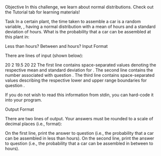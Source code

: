 Objective
In this challenge, we learn about normal distributions. Check out the Tutorial tab for learning materials!

Task
In a certain plant, the time taken to assemble a car is a random variable, , having a normal distribution with a mean of  hours and a standard deviation of  hours. What is the probability that a car can be assembled at this plant in:

Less than  hours?
Between  and  hours?
Input Format

There are  lines of input (shown below):

20 2
19.5
20 22
The first line contains  space-separated values denoting the respective mean and standard deviation for . The second line contains the number associated with question . The third line contains  space-separated values describing the respective lower and upper range boundaries for question .

If you do not wish to read this information from stdin, you can hard-code it into your program.

Output Format

There are two lines of output. Your answers must be rounded to a scale of  decimal places (i.e.,  format):

On the first line, print the answer to question  (i.e., the probability that a car can be assembled in less than  hours).
On the second line, print the answer to question  (i.e., the probability that a car can be assembled in between  to  hours).